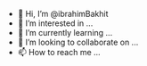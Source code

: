 - 👋 Hi, I’m @ibrahimBakhit
- 👀 I’m interested in ...
- 🌱 I’m currently learning ...
- 💞️ I’m looking to collaborate on ...
- 📫 How to reach me ...

<!---
ibrahimBakhit/ibrahimBakhit is a ✨ special ✨ repository because its `README.md` (this file) appears on your GitHub profile.
You can click the Preview link to take a look at your changes.
--->
